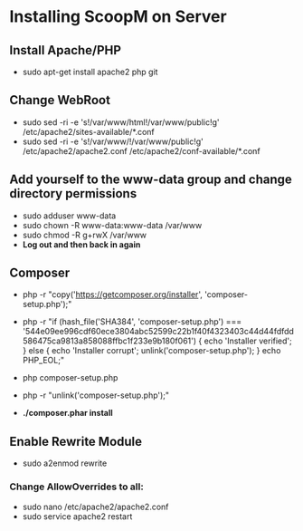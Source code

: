 # Installing ScoopM on Server

## Install Apache/PHP
- sudo apt-get install apache2 php git

## Change WebRoot
- sudo sed -ri -e 's!/var/www/html!/var/www/public!g' /etc/apache2/sites-available/*.conf
- sudo sed -ri -e 's!/var/www/!/var/www/public!g' /etc/apache2/apache2.conf /etc/apache2/conf-available/*.conf

## Add yourself to the www-data group and change directory permissions
- sudo adduser <username> www-data
- sudo chown -R www-data:www-data /var/www
- sudo chmod -R g+rwX /var/www
- **Log out and then back in again**

## Composer
- php -r "copy('https://getcomposer.org/installer', 'composer-setup.php');"
- php -r "if (hash_file('SHA384', 'composer-setup.php') === '544e09ee996cdf60ece3804abc52599c22b1f40f4323403c44d44fdfdd586475ca9813a858088ffbc1f233e9b180f061') { echo 'Installer verified'; } else { echo 'Installer corrupt'; unlink('composer-setup.php'); } echo PHP_EOL;"
- php composer-setup.php
- php -r "unlink('composer-setup.php');"

- **./composer.phar install**


## Enable Rewrite Module
- sudo  a2enmod rewrite
### Change AllowOverrides to all:
- sudo nano /etc/apache2/apache2.conf 
- sudo service apache2 restart


